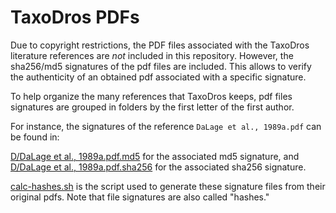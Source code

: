 # TaxoDros PDFs

Due to copyright restrictions, the PDF files associated with the TaxoDros literature references are *not* included in this repository. However, the sha256/md5 signatures of the pdf files are included. This allows to verify the authenticity of an obtained pdf associated with a specific signature.

To help organize the many references that TaxoDros keeps, pdf files signatures are grouped in folders by the first letter of the first author.

For instance, the signatures of the reference `DaLage et al., 1989a.pdf` can be found in:

[D/DaLage et al., 1989a.pdf.md5](D/DaLage%20et%20al.,%201989a.pdf.md5) for the associated md5 signature, and [D/DaLage et al., 1989a.pdf.sha256](D/DaLage%20et%20al.,%201989a.pdf.sha256) for the associated sha256 signature. 

[calc-hashes.sh](calc-hashes.sh) is the script used to generate these signature files from their original pdfs. Note that file signatures are also called "hashes."

 
